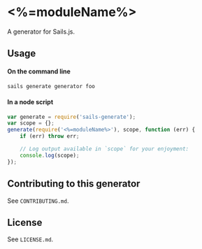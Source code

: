 # <%=moduleName%>

A generator for Sails.js.


## Usage

#### On the command line

```sh
sails generate generator foo
```

#### In a node script

```javascript
var generate = require('sails-generate');
var scope = {};
generate(require('<%=moduleName%>'), scope, function (err) {
	if (err) throw err;

	// Log output available in `scope` for your enjoyment:
	console.log(scope);
});
```


## Contributing to this generator

See `CONTRIBUTING.md`.

## License

See `LICENSE.md`.

